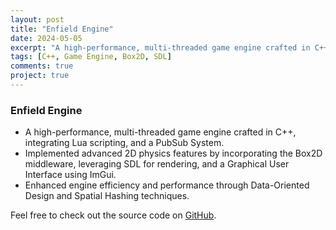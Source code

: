 ```yaml
---
layout: post
title: "Enfield Engine"
date: 2024-05-05
excerpt: "A high-performance, multi-threaded game engine crafted in C++ with Lua scripting and advanced physics."
tags: [C++, Game Engine, Box2D, SDL]
comments: true
project: true
---
```


### Enfield Engine

- A high-performance, multi-threaded game engine crafted in C++, integrating Lua scripting, and a PubSub System.
- Implemented advanced 2D physics features by incorporating the Box2D middleware, leveraging SDL for rendering, and a Graphical User Interface using ImGui.
- Enhanced engine efficiency and performance through Data-Oriented Design and Spatial Hashing techniques.

Feel free to check out the source code on [GitHub](https://github.com/Porvesh/EnfieldEngine).